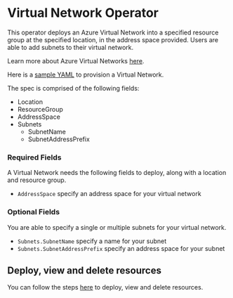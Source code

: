 # Virtual Network Operator

This operator deploys an Azure Virtual Network into a specified resource group at the specified location, in the address space provided. Users are able to add subnets to their virtual network.

Learn more about Azure Virtual Networks [here](https://docs.microsoft.com/en-us/azure/virtual-network/virtual-networks-overview).

Here is a [sample YAML](/config/samples/azure_v1alpha1_virtualnetwork.yaml) to provision a Virtual Network.

The spec is comprised of the following fields:

* Location
* ResourceGroup
* AddressSpace
* Subnets
  * SubnetName
  * SubnetAddressPrefix

### Required Fields

A Virtual Network needs the following fields to deploy, along with a location and resource group.

* `AddressSpace` specify an address space for your virtual network

### Optional Fields

You are able to specify a single or multiple subnets for your virtual network.

* `Subnets.SubnetName` specify a name for your subnet
* `Subnets.SubnetAddressPrefix` specify an address space for your subnet

## Deploy, view and delete resources

You can follow the steps [here](/docs/customresource.md) to deploy, view and delete resources.
